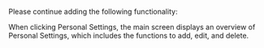 Please continue adding the following functionality:

When clicking Personal Settings, the main screen displays an overview of Personal Settings, which includes the functions to add, edit, and delete.